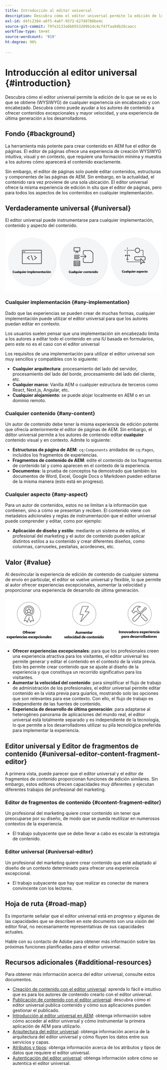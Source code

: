 ```yaml
---
title: Introducción al editor universal
description: Descubra cómo el editor universal permite la edición de lo que se ve es lo que se obtiene (WYSIWYG) de cualquier experiencia sin encabezado y con encabezado. Descubra cómo puede ayudar a los autores de contenido a ofrecer contenidos excepcionales y mayor velocidad, y una experiencia de última generación a los desarrolladores.
exl-id: d4fc2384-a0f5-4a6f-9572-62749786be4c
source-git-commit: 79fe3133a6b0553209b14c4cf47faa9db28caacc
workflow-type: tm+mt
source-wordcount: '919'
ht-degree: 96%

---
```



# Introducción al editor universal {#introduction}

Descubra cómo el editor universal permite la edición de lo que se ve es lo que se obtiene (WYSIWYG) de cualquier experiencia sin encabezado y con encabezado. Descubra cómo puede ayudar a los autores de contenido a ofrecer contenidos excepcionales y mayor velocidad, y una experiencia de última generación a los desarrolladores.

## Fondo {#background}

La herramienta más potente para crear contenido en AEM fue el editor de páginas. El editor de páginas ofrece una experiencia de creación WYSIWYG intuitiva, visual y en contexto, que requiere una formación mínima y muestra a los autores cómo aparecerá el contenido exactamente.

Sin embargo, el editor de páginas solo puede editar contenidos, estructuras y componentes de las páginas de AEM. Sin embargo, en la actualidad, el contenido rara vez proviene de una sola ubicación. El editor universal ofrece la misma experiencia de edición in situ que el editor de páginas, pero para todos los aspectos de los contenidos en cualquier implementación.

## Verdaderamente universal {#universal}

El editor universal puede instrumentarse para cualquier implementación, contenido y aspecto del contenido.

![Qué lo hace universal](assets/universal.png)

### Cualquier implementación {#any-implementation}

Dado que las experiencias se pueden crear de muchas formas, cualquier implementación puede utilizar el editor universal para que los autores puedan editar en contexto.

Los usuarios suelen pensar que una implementación sin encabezado limita a los autores a editar todo el contenido en una IU basada en formularios, pero este no es el caso con el editor universal

Los requisitos de una implementación para utilizar el editor universal son muy sencillos y compatibles con lo siguiente:

* **Cualquier arquitectura**: procesamiento del lado del servidor, procesamiento del lado del borde, procesamiento del lado del cliente, etc.
* **Cualquier marco**: Vanilla AEM o cualquier estructura de terceros como React, Next.js, Angular, etc.
* **Cualquier alojamiento**: se puede alojar localmente en AEM o en un dominio remoto.

### Cualquier contenido {#any-content}

Un autor de contenido debe tener la misma experiencia de edición potente que ofrecía anteriormente el editor de páginas de AEM. Sin embargo, el dditor universal permite a los autores de contenido editar **cualquier** contenido visual y en contexto. Admite lo siguiente:

* **Estructuras de página de AEM**: `cq:Components` anidados de `cq:Pages`, incluidos los fragmentos de experiencias.
* **Fragmentos de contenido de AEM**: edite el contenido de los fragmentos de contenido tal y como aparecen en el contexto de la experiencia.
* **Documentos**: la prueba de conceptos ha demostrado que también los documentos de Word, Excel, Google Docs o Markdown pueden editarse de la misma manera (esto está en progreso).

### Cualquier aspecto {#any-aspect}

Para un autor de contenidos, estos no se limitan a la información que contienen, sino a cómo se presentan y reciben. El contenido viene con metadatos adicionales y reglas de instrumentación que el editor universal puede comprender y editar, como por ejemplo:

* **Aplicación de diseño y estilo**: mediante un sistema de estilos, el profesional del marketing y el autor de contenido pueden aplicar distintos estilos a su contenido y crear diferentes diseños, como columnas, carruseles, pestañas, acordeones, etc.

## Valor {#value}

Al desvincular la experiencia de edición de contenido de cualquier sistema de envío en particular, el editor se vuelve universal y flexible, lo que permite al autor ofrecer experiencias excepcionales, aumentar la velocidad y proporcionar una experiencia de desarrollo de última generación.

![El valor del editor universal](assets/value.png)

* **Ofrecer experiencias excepcionales**: para que los profesionales creen una experiencia atractiva para los visitantes, el editor universal les permite generar y editar el contenido en el contexto de la vista previa. Esto les permite crear contenido que se ajuste al diseño de la experiencia y que constituya un recorrido significativo para los visitantes.
* **Aumentar la velocidad del contenido**: para simplificar el flujo de trabajo de administración de los profesionales, el editor universal permite editar contenido en la vista previa para guiarlos, mostrando solo las opciones que son relevantes para ese contexto. Con ello, el flujo de trabajo es independiente de las fuentes de contenido.
* **Experiencia de desarrollo de última generación**: para adaptarse al heterogéneo panorama de aplicaciones del mundo real, el editor universal está totalmente separado y es independiente de la tecnología, lo que permite a los desarrolladores utilizar su pila tecnológica preferida para implementar la experiencia.

## Editor universal y Editor de fragmentos de contenido {#universal-editor-content-fragment-editor}

A primera vista, puede parecer que el editor universal y el editor de fragmentos de contenido proporcionan funciones de edición similares. Sin embargo, estos editores ofrecen capacidades muy diferentes y ejecutan diferentes trabajos del profesional del marketing.

### Editor de fragmentos de contenido {#content-fragment-editor}

Un profesional del marketing quiere crear contenido sin tener que preocuparse por su diseño, de modo que se pueda reutilizar en numerosos contextos de la experiencia.

* El trabajo subyacente que se debe llevar a cabo es escalar la estrategia de contenido.

### Editor universal {#universal-editor}

Un profesional del marketing quiere crear contenido que esté adaptado al diseño de un contexto determinado para ofrecer una experiencia excepcional.

* El trabajo subyacente que hay que realizar es conectar de manera convincente con los lectores.

## Hoja de ruta {#road-map}

Es importante señalar que el editor universal está en progreso y algunas de las capacidades que se describen en este documento son una visión del editor final, no necesariamente representativas de sus capacidades actuales.

Hable con su contacto de Adobe para obtener más información sobre las próximas funciones planificadas para el editor universal.

## Recursos adicionales {#additional-resources}

Para obtener más información acerca del editor universal, consulte estos documentos.

* [Creación de contenido con el editor universal](authoring.md): aprenda lo fácil e intuitivo que es para los autores de contenido crearlo con el editor universal.
* [Publicación de contenido con el editor universal](publishing.md): descubra cómo el editor universal publica contenido y cómo sus aplicaciones pueden gestionar el publicado.
* [Introducción al editor universal en AEM](getting-started.md): obtenga información sobre cómo acceder al editor universal y cómo instrumentar la primera aplicación de AEM para utilizarlo.
* [Arquitectura del editor universal](architecture.md): obtenga información acerca de la arquitectura del editor universal y cómo fluyen los datos entre sus servicios y capas.
* [Atributos y tipos](attributes-types.md): obtenga información acerca de los atributos y tipos de datos que requiere el editor universal.
* [Autenticación del editor universal](authentication.md): obtenga información sobre cómo se autentica el editor universal.
